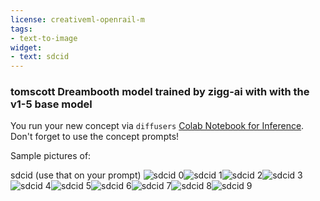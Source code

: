 ```yaml
---
license: creativeml-openrail-m
tags:
- text-to-image
widget:
- text: sdcid
---
```

### tomscott Dreambooth model trained by zigg-ai with with the v1-5 base model

You run your new concept via `diffusers` [Colab Notebook for Inference](https://colab.research.google.com/github/huggingface/notebooks/blob/main/diffusers/sd_dreambooth_inference.ipynb). Don't forget to use the concept prompts! 

Sample pictures of:
  
  
  
  
  
  
  
  
  
sdcid (use that on your prompt) 
![sdcid 0](https://huggingface.co/zigg-ai/tomscott/resolve/main/concept_images/sdcid_%281%29.jpg)![sdcid 1](https://huggingface.co/zigg-ai/tomscott/resolve/main/concept_images/sdcid_%282%29.jpg)![sdcid 2](https://huggingface.co/zigg-ai/tomscott/resolve/main/concept_images/sdcid_%283%29.jpg)![sdcid 3](https://huggingface.co/zigg-ai/tomscott/resolve/main/concept_images/sdcid_%284%29.jpg)![sdcid 4](https://huggingface.co/zigg-ai/tomscott/resolve/main/concept_images/sdcid_%285%29.jpg)![sdcid 5](https://huggingface.co/zigg-ai/tomscott/resolve/main/concept_images/sdcid_%286%29.jpg)![sdcid 6](https://huggingface.co/zigg-ai/tomscott/resolve/main/concept_images/sdcid_%287%29.jpg)![sdcid 7](https://huggingface.co/zigg-ai/tomscott/resolve/main/concept_images/sdcid_%288%29.jpg)![sdcid 8](https://huggingface.co/zigg-ai/tomscott/resolve/main/concept_images/sdcid_%289%29.jpg)![sdcid 9](https://huggingface.co/zigg-ai/tomscott/resolve/main/concept_images/sdcid_%2810%29.jpg)
